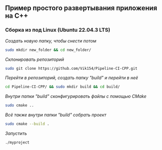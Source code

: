 ## Пример простого развертывания приложения на C++

### Сборка из под Linux (Ubuntu 22.04.3 LTS)

_Создать новую папку, чтобы снести потом_
~~~bash
sudo mkdir new_folder && cd new_folder/
~~~

_Склонировать репозиторий_
~~~bash
sudo git clone https://github.com/Vik154/Pipeline-CI-CPP.git
~~~

_Перейти в репозиторий, создать папку "build" и перейти в неё_
~~~bash
cd Pipeline-CI-CPP/ && sudo mkdir build && cd build/
~~~

_Внутри папки "build" сконфигурировать файлы с помощью CMake_
~~~bash
sudo cmake ..
~~~

_Всё также внутри папки "build" собрать проект_
~~~bash
sudo cmake --build .
~~~

_Запустить_
~~~bash
./myproject
~~~
